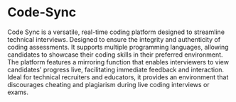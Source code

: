 # Code-Sync

Code Sync is a versatile, real-time coding platform designed to streamline technical interviews. Designed to ensure the integrity and authenticity of coding assessments.
It supports multiple programming languages, allowing candidates to showcase their coding skills in their preferred environment. The platform features a mirroring function that enables interviewers to view candidates' progress live, facilitating immediate feedback and interaction.
<br>
Ideal for technical recruiters and educators, it provides an environment that discourages cheating and plagiarism during live coding interviews or exams.


